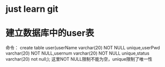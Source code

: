 # just learn git
# 建立数据库中的user表
命令：
create table user(userName varchar(20) NOT NULL unique,userPwd varchar(20) NOT NULL,usernum varchar(20) NOT NULL unique,status varchar(20) not null;);
这里NOT NULL限制不能为空，unique限制了唯一性
